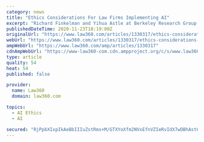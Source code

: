 ```yaml
---
category: news
title: "Ethics Considerations For Law Firms Implementing AI"
excerpt: "Richard Finkelman and Yihua Astle at Berkeley Research Group discuss the ethical and bias concerns law firms must address when implementing artificial intelligence-powered applications for recruiting,"
publishedDateTime: 2020-11-23T18:19:00Z
originalUrl: "https://www.law360.com/articles/1330317/ethics-considerations-for-law-firms-implementing-ai"
webUrl: "https://www.law360.com/articles/1330317/ethics-considerations-for-law-firms-implementing-ai"
ampWebUrl: "https://www.law360.com/amp/articles/1330317"
cdnAmpWebUrl: "https://www-law360-com.cdn.ampproject.org/c/s/www.law360.com/amp/articles/1330317"
type: article
quality: 54
heat: 54
published: false

provider:
  name: Law360
  domain: law360.com

topics:
  - AI Ethics
  - AI

secured: "RjPpbXIxpIkAeBbIIIuZstRms+M/GTXYoXfm2NVxEfnVZIeRvIdX7wDBhAst6brxFLWQ7e6kXmewadYUwBmHe35tJDWea3tF7BOaRURAcYUCQo1eOL5JMFZ0osjMK5phjvZ49b4izO/tcAeP9QdWkgluEBCrHzNw+MCv+1vQmc7WwCcMpQ7Mya7pd2kwOhe6TnKmMF+jv3Iq3QqXNibnS1IQRXZwrl1pDGeJ6YUtWllIOYJI+etDRU5UBZF/mAoSPuBC3Y5aLng5XWxXt7KBI3jCEw7HM3E/iqvtPpWOrnNUGpGjrAw7G/2NrLn4ysfhz82ASF1901iJT/bx4AR9w0ILq8V98vZi4quPCLL5k7A=;IB0YILEPSGj+efpFVE4y0w=="
---
```


